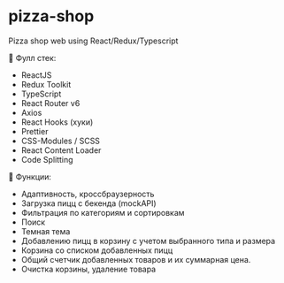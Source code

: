 # pizza-shop
Pizza shop web using React/Redux/Typescript

📝 Фулл стек:
- ReactJS
- Redux Toolkit 
- TypeScript
- React Router v6 
- Axios
- React Hooks (хуки)
- Prettier
- CSS-Modules / SCSS
- React Content Loader
- Code Splitting

📝 Функции:
- Адаптивность, кроссбраузерность
- Загрузка пицц с бекенда (mockAPI)
- Фильтрация по категориям и сортировкам
- Поиск
- Темная тема
- Добавлению пицц в корзину с учетом выбранного типа и размера
- Корзина со списком добавленных пицц
- Общий счетчик добавленных товаров и их суммарная цена.
- Очистка корзины, удаление товара

